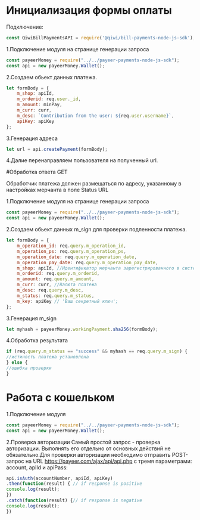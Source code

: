 # Инициализация формы оплаты
Подключение:

```javascript
const QiwiBillPaymentsAPI = require('@qiwi/bill-payments-node-js-sdk');
```

1.Подключение модуля на странице генерации запроса

```javascript
const payeerMoney = require("../../payeer-payments-node-js-sdk");
const api = new payeerMoney.Wallet();
```
2.Создаем обьект данных платежа.

```javascript   
let formBody = { 
    m_shop: apiId,
    m_orderid: req.user._id,
    m_amount: minPay,
    m_curr: curr,
    m_desc: `Contribution from the user: ${req.user.username}`,
    apiKey: apiKey
};
```

3.Генерация адреса

```javascript
let url = api.createPayment(formBody);
```
4.Далие перенаправляем пользователя на полученный url.
    
#Обработка ответа GET

Обработчик платежа должен размещаться по адресу, указанному в настройках мерчанта в поле Status URL

1.Подключение модуля на странице генерации запроса

```javascript
const payeerMoney = require("../../payeer-payments-node-js-sdk");
const api = new payeerMoney.Wallet();
```

2.Создаем обьект данных m_sign для проверки подленности платежа.

```javascript
let formBody = { 
    m_operation_id: req.query.m_operation_id,  
    m_operation_ps: req.query.m_operation_ps,
    m_operation_date: req.query.m_operation_date,
    m_operation_pay_date: req.query.m_operation_pay_date,
    m_shop: apiId, //Идентификатор мерчанта зарегистрированного в системе Payeer на который будет совершен платеж
    m_orderid: req.query.m_orderid,
    m_amount: req.query.m_amount,
    m_curr: curr, //Валюта платежа
    m_desc: req.query.m_desc,
    m_status: req.query.m_status,
    m_key: apiKey // 'Ваш секретный ключ';
};
```

3.Генерация m_sign

```javascript
let myhash = payeerMoney.workingPayment.sha256(formBody);
```

4.Обработка результата

```javascript
if (req.query.m_status == "success" && myhash == req.query.m_sign) {
//истиность платежа установлена
} else {
//ошибка проверки
}
```

# Работа с кошельком
1.Подключение модуля

```javascript
const payeerMoney = require("../../payeer-payments-node-js-sdk");
const api = new payeerMoney.Wallet();
```

2.Проверка авторизации
Cамый простой запрос - проверка авторизации. Выполнять его отдельно от основных действий не обязательно.Для проверки авторизации необходимо отправить POST-запрос на URL https://payeer.com/ajax/api/api.php с тремя параметрами: account, apiId и apiPass:

```javascript
api.isAuth(accountNumber, apiId, apiKey)
.then(function(result) { // if response is positive
console.log(result);      
})
.catch(function(result) {// if response is negative
console.log(result);      
})
```